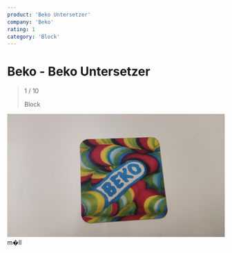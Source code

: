 ```yaml
---
product: 'Beko Untersetzer'
company: 'Beko'
rating: 1
category: 'Block'
---
```


# Beko - Beko Untersetzer
>
> 1 / 10
>
> Block

![Beko Untersetzer](./assets/beko-beko-untersetzer-943257db-4cb5-4799-b437-c93a7b0dba2f.jpg)
m�ll
